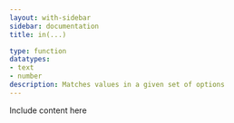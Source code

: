 ```yaml
---
layout: with-sidebar
sidebar: documentation
title: in(...)

type: function
datatypes:
- text 
- number
description: Matches values in a given set of options
---
```


Include content here
